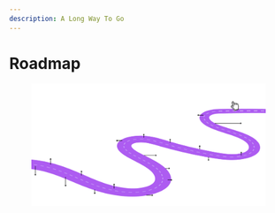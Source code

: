 ```yaml
---
description: A Long Way To Go
---
```


# Roadmap



<figure><img src=".gitbook/assets/roadmap.png" alt=""><figcaption></figcaption></figure>
